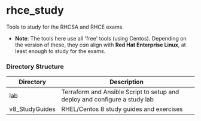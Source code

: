 # rhce_study
Tools to study for the RHCSA and RHCE exams. 

- **Note**: The tools here use all 'free' tools (using Centos). Depending on the version of these, they _can_ align with **Red Hat Enterprise Linux**, at least enough to study for the exams.

### Directory Structure

Directory | Description
------------ | -------------
lab | Terraform and Ansible Script to setup and deploy and configure a study lab
v8_StudyGuides | RHEL/Centos 8 study guides and exercises 
